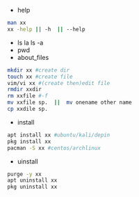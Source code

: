 * help
```bash
man xx
xx -help || -h  || --help
```
* ls	la	ls -a
* pwd
* about_files
```bash
mkdir xx #create dir
touch xx #create file
vim/vi xx #(create then)edit file
rmdir xxdir
rm xxfile #-f 
mv xxfile sp.  ||  mv onename other name
cp xxdile sp.
```
* install
```bash
apt install xx #ubuntu/kali/depin
pkg install xx
pacman -S xx #centos/archlinux
```
* uinstall 
```bash
purge -y xx
apt uninstall xx
pkg uninstall xx
```

